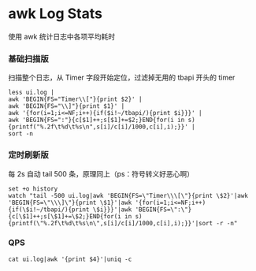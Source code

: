 # awk Log Stats

使用 awk 统计日志中各项平均耗时

### 基础扫描版

扫描整个日志，从 Timer 字段开始定位，过滤掉无用的 tbapi 开头的 timer

```shell
less ui.log |
awk 'BEGIN{FS="Timer\\["}{print $2}' |
awk 'BEGIN{FS="\\]"}{print $1}' |
awk '{for(i=1;i<=NF;i++){if($i!~/tbapi/){print $i}}}' |
awk 'BEGIN{FS=":"}{c[$1]++;s[$1]+=$2;}END{for(i in s){printf("%.2f\t%d\t%s\n",s[i]/c[i]/1000,c[i],i);}}' |
sort -n
```

### 定时刷新版

每 2s 自动 tail 500 条，原理同上（ps：符号转义好恶心啊）

```shell
set +o history
watch "tail -500 ui.log|awk 'BEGIN{FS=\"Timer\\\[\"}{print \$2}'|awk 'BEGIN{FS=\"\\\]\"}{print \$1}'|awk '{for(i=1;i<=NF;i++){if(\$i!~/tbapi/){print \$i}}}'|awk 'BEGIN{FS=\":\"}{c[\$1]++;s[\$1]+=\$2;}END{for(i in s){printf(\"%.2f\t%d\t%s\n\",s[i]/c[i]/1000,c[i],i);}}'|sort -r -n"
```

### QPS

```shell
cat ui.log|awk '{print $4}'|uniq -c
```
